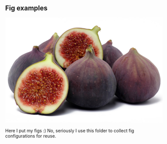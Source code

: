 ## Fig examples
![Fig Examples](figs.jpg)

Here I put my figs :)
No, seriously I use this folder to collect fig configurations for reuse.

